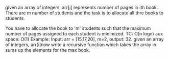 given an array of integers, arr[i] represents number of pages in ith book. There are m number of students and the task is to allocate all thre books to students.

You have to allocate the book to 'm' students such that the maximum number of pages assigned to each student is minimized. TC: O(n logn) aux space: O(1)
Example: Input: arr = [15,17,20], m=2, output: 32.
given an array of integers, arr[i]now write a recursive function which takes the array in sums up the elements for the max book. 
